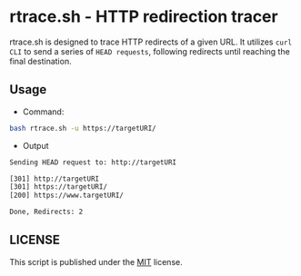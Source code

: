 # rtrace.sh - HTTP redirection tracer

rtrace.sh is designed to trace HTTP redirects
of a given URL. It utilizes `curl CLI` to send
a series of `HEAD requests`, following redirects until
reaching the final destination.

## Usage

- Command: 
```bash
bash rtrace.sh -u https://targetURI/
```

- Output
```txt
Sending HEAD request to: http://targetURI

[301] http://targetURI
[301] https://targetURI/
[200] https://www.targetURI/

Done, Redirects: 2
```

## LICENSE
This script is published under the [MIT](https://github.com/fhAnso/rtrace/blob/main/LICENSE) license.

